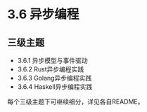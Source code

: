 # 3.6 异步编程

## 三级主题

- 3.6.1 异步模型与事件驱动
- 3.6.2 Rust异步编程实践
- 3.6.3 Golang异步编程实践
- 3.6.4 Haskell异步编程实践

每个三级主题下可继续细分，详见各自README。 
